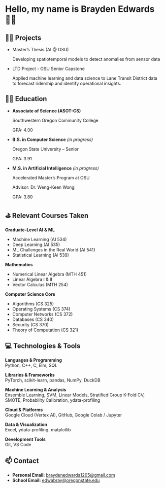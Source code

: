 # Hello, my name is Brayden Edwards 🙋‍♂️

## 👷‍♂️ Projects

- Master’s Thesis (AI @ OSU)
    
    Developing spatiotemporal models to detect anomalies from sensor data 
    
- LTD Project - OSU Senior Capstone
    
    Applied machine learning and data science to Lane Transit District data to forecast ridership and identify operational insights. 
    

## 👨‍🏫 Education

- **Associate of Science (ASOT-CS)**
    
    Southwestern Oregon Community College

    GPA: 4.00  
    
- **B.S. in Computer Science** *(in progress)*
    
    Oregon State University – Senior
  
    GPA: 3.91
    
- **M.S. in Artificial Intelligence** *(in progress)*
    
    Accelerated Master’s Program at OSU

    Advisor: Dr. Weng-Keen Wong

    GPA: 3.80

## ⛳️ Relevant Courses Taken

**Graduate-Level AI & ML**

- Machine Learning (AI 534)
- Deep Learning (AI 535)
- ML Challenges in the Real World (AI 541)
- Statistical Learning (AI 539)

**Mathematics**

- Numerical Linear Algebra (MTH 451)
- Linear Algebra I & II
- Vector Calculus (MTH 254)

**Computer Science Core**

- Algorithms (CS 325)
- Operating Systems (CS 374)
- Computer Networks (CS 372)
- Databases (CS 340)
- Security (CS 370)
- Theory of Computation (CS 321)

## 💻 Technologies & Tools

**Languages & Programming**  
Python, C++, C, Elm, SQL  

**Libraries & Frameworks**  
PyTorch, scikit-learn, pandas, NumPy, DuckDB  

**Machine Learning & Analysis**  
Ensemble Learning, SVM, Linear Models, Stratified Group K-Fold CV, SMOTE, Probability Calibration, ydata-profiling

**Cloud & Platforms**  
Google Cloud (Vertex AI), GitHub, Google Colab / Jupyter  

**Data & Visualization**  
Excel, ydata-profiling, matplotlib  

**Development Tools**  
Git, VS Code
  
## 📫 Contact

- **Personal Email:** braydenedwards1205@gmail.com  
- **School Email:** edwabray@oregonstate.edu
